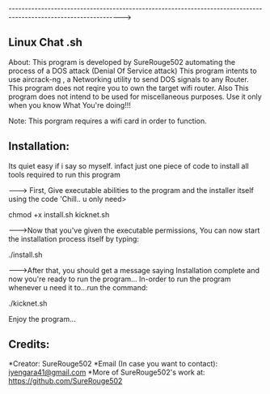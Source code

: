 ----------------------------------------------------------------------------------------------------------------->

Linux Chat .sh
---------------

About: This program is developed by SureRouge502 automating the process of a DOS attack (Denial Of Service attack)
       This program intents to use aircrack-ng , a Networking utility to send DOS signals to any Router.
       This program does not reqire you to own the target wifi router.
       Also This program does not intend to be used for miscellaneous purposes. Use it only when you know What 
       You're doing!!!

Note: This porgram requires a wifi card in order to function.




Installation:
--------------

Its quiet easy if i say so myself. infact just one piece of code to install all tools required to run this program

---> First, Give executable abilities to the program and the installer itself using the code 'Chill.. u only need>

chmod +x install.sh kicknet.sh

--->Now that you've given the executable permissions, You can now start the installation process itself by typing:

./install.sh

--->After that, you should get a message saying Installation complete and now you're ready to run the program...
    In-order to run the program whenever u need it to...run the command:

./kicknet.sh

Enjoy the program...




Credits:
--------

*Creator: SureRouge502
*Email (In case you want to contact): iyengara41@gmail.com
*More of SureRouge502's work at:
 https://github.com/SureRouge502










